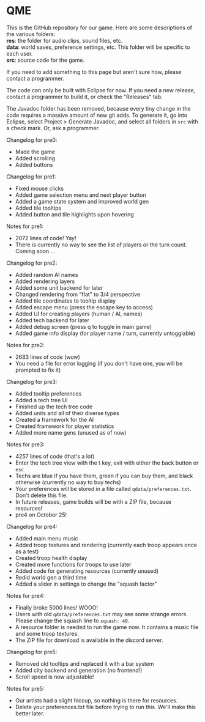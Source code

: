 QME
===

This is the GitHub repository for our game. Here are some descriptions of the various folders:<br/>
**res**: the folder for audio clips, sound files, etc.<br/>
**data**: world saves, preference settings, etc. This folder will be specific to each user.<br/>
**src**: source code for the game.

If you need to add something to this page but aren't sure how, please contact a programmer.

The code can only be built with Eclipse for now. If you need a new release, contact a programmer
to build it, or check the "Releases" tab.

The Javadoc folder has been removed, because every tiny change in the code requires a massive amount
of new git adds. To generate it, go into Eclipse, select Project > Generate Javadoc, and select all
folders in `src` with a check mark. Or, ask a programmer.

Changelog for pre0:
  - Made the game
  - Added scrolling
  - Added buttons
  
Changelog for pre1:
  - Fixed mouse clicks
  - Added game selection menu and next player button
  - Added a game state system and improved world gen
  - Added tile tooltips
  - Added button and tile highlights upon hovering
  
Notes for pre1:
  - 2072 lines of code! Yay!
  - There is currently no way to see the list of players or the turn count. Coming soon ...

Changelog for pre2:
  - Added random AI names
  - Added rendering layers
  - Added some unit backend for later
  - Changed rendering from "flat" to 3/4 perspective
  - Added tile coordinates to tooltip display
  - Added escape menu (press the escape key to access)
  - Added UI for creating players (human / AI, names)
  - Added tech backend for later
  - Added debug screen (press q to toggle in main game)
  - Added game info display (for player name / turn, currently untogglable)
  
Notes for pre2:
  - 2683 lines of code (wow)
  - You need a file for error logging (if you don't have one, you will be prompted to fix it)

Changelog for pre3:
  - Added tooltip preferences
  - Added a tech tree UI
  - Finished up the tech tree code
  - Added units and all of their diverse types
  - Created a framework for the AI
  - Created framework for player statistics
  - Added more name gens (unused as of now)
  
Notes for pre3:
  - 4257 lines of code (that's a lot)
  - Enter the tech tree view with the t key, exit with either the back button or `esc`
  - Techs are blue if you have them, green if you can buy them, and black otherwise (currently no way to buy techs)
  - Your preferences will be stored in a file called `qdata/preferences.txt`. Don't delete this file.
  - In future releases, game builds will be with a ZIP file, because resources!
  - pre4 on October 25!
  
Changelog for pre4:
  - Added main menu music
  - Added troop textures and rendering (currently each troop appears once as a test)
  - Created troop health display
  - Created more functions for troops to use later
  - Added code for generating resources (currently unused)
  - Redid world gen a third time
  - Added a slider in settings to change the "squash factor"
  
Notes for pre4:
  - Finally broke 5000 lines! WOOO!
  - Users with old `qdata/preferences.txt` may see some strange errors. Please change the squash line to `squash: 40`.
  - A resource folder is needed to run the game now. It contains a music file and some troop textures.
  - The ZIP file for download is available in the discord server.
  
Changelog for pre5:
  - Removed old tooltips and replaced it with a bar system
  - Added city backend and generation (no frontend!)
  - Scroll speed is now adjustable!

Notes for pre5:
  - Our artists had a slight hiccup, so nothing is there for resources.
  - Delete your preferences.txt file before trying to run this. We'll make this better later.
